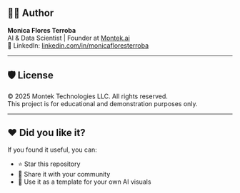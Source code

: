 ## 👩‍💻 Author  
**Monica Flores Terroba**  
AI & Data Scientist | Founder at [Montek.ai](https://montek.ai)  
💼 LinkedIn: [linkedin.com/in/monicafloresterroba](https://www.linkedin.com/in/monica-flores-terroba-86040111a/)

---

## 🛡️ License  
© 2025 Montek Technologies LLC. All rights reserved.  
This project is for educational and demonstration purposes only.

---

## ❤️ Did you like it?  
If you found it useful, you can:  
- ⭐ Star this repository  
- 🔗 Share it with your community  
- 📝 Use it as a template for your own AI visuals

